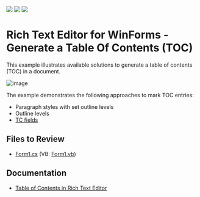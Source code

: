 <!-- default badges list -->
![](https://img.shields.io/endpoint?url=https://codecentral.devexpress.com/api/v1/VersionRange/128609258/20.1.2%2B)
[![](https://img.shields.io/badge/Open_in_DevExpress_Support_Center-FF7200?style=flat-square&logo=DevExpress&logoColor=white)](https://supportcenter.devexpress.com/ticket/details/E4138)
[![](https://img.shields.io/badge/📖_How_to_use_DevExpress_Examples-e9f6fc?style=flat-square)](https://docs.devexpress.com/GeneralInformation/403183)
<!-- default badges end -->

# Rich Text Editor for WinForms - Generate a Table Of Contents (TOC)

This example illustrates available solutions to generate a table of contents (TOC) in a document.

![image](./media/749fff65-90c8-431f-96aa-418ff8788b8d.png)

The example demonstrates the following approaches to mark TOC entries:

- Paragraph styles with set outline levels
- Outline levels
- [TC fields](https://docs.devexpress.com/WindowsForms/9719/controls-and-libraries/rich-text-editor/fields/field-codes/tc)

## Files to Review

* [Form1.cs](./CS/Form1.cs) (VB: [Form1.vb](./VB/Form1.vb))

## Documentation

* [Table of Contents in Rich Text Editor](https://docs.devexpress.com/WindowsForms/9561/controls-and-libraries/rich-text-editor/page-layout/table-of-contents)
